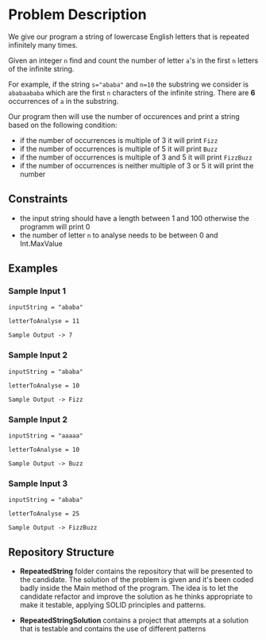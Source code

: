 # Problem Description

We give our program a string of lowercase English letters that is repeated infinitely many times.

Given an integer `n` find and count the number of letter `a`'s in the first `n` letters of the infinite string.

For example, if the string `s="ababa"` and `n=10` the substring we consider is `ababaababa` which are the first `n` characters of the infinite string. There are **6** occurrences of `a` in the substring.

Our program then will use the number of occurences and print a string based on the following condition:

- if the number of occurrences is multiple of 3 it will print `Fizz`
- if the number of occurrences is multiple of 5 it will print `Buzz`
- if the number of occurrences is multiple of 3 and 5 it will print `FizzBuzz`
- if the number of occurrences is neither multiple of 3 or 5 it will print the number

## Constraints

- the input string should have a length between 1 and 100 otherwise the programm will print 0
- the number of letter `n` to analyse needs to be between 0 and Int.MaxValue

## Examples

### Sample Input 1

`inputString = "ababa"`

`letterToAnalyse = 11`

`Sample Output -> 7`

### Sample Input 2

`inputString = "ababa"`

`letterToAnalyse = 10`

`Sample Output -> Fizz`

### Sample Input 2

`inputString = "aaaaa"`

`letterToAnalyse = 10`

`Sample Output -> Buzz`

### Sample Input 3

`inputString = "ababa"`

`letterToAnalyse = 25`

`Sample Output -> FizzBuzz`

## Repository Structure

- **RepeatedString** folder contains the repository that will be presented to the candidate. The solution of the problem is given and it's been coded badly inside the Main method of the program. The idea is to let the candidate refactor and improve the solution as he thinks appropriate to make it testable, applying SOLID principles and patterns.

- **RepeatedStringSolution** contains a project that attempts at a solution that is testable and contains the use of different patterns